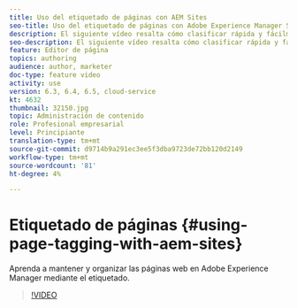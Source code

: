 ```yaml
---
title: Uso del etiquetado de páginas con AEM Sites
seo-title: Uso del etiquetado de páginas con Adobe Experience Manager Sites
description: El siguiente vídeo resalta cómo clasificar rápida y fácilmente contenido dentro de un sitio web en Adobe Experience Manager mediante etiquetas de página.
seo-description: El siguiente vídeo resalta cómo clasificar rápida y fácilmente contenido dentro de un sitio web en Adobe Experience Manager mediante etiquetas de página.
feature: Editor de página
topics: authoring
audience: author, marketer
doc-type: feature video
activity: use
version: 6.3, 6.4, 6.5, cloud-service
kt: 4632
thumbnail: 32150.jpg
topic: Administración de contenido
role: Profesional empresarial
level: Principiante
translation-type: tm+mt
source-git-commit: d9714b9a291ec3ee5f3dba9723de72bb120d2149
workflow-type: tm+mt
source-wordcount: '81'
ht-degree: 4%

---
```



# Etiquetado de páginas {#using-page-tagging-with-aem-sites}

Aprenda a mantener y organizar las páginas web en Adobe Experience Manager mediante el etiquetado.

>[!VIDEO](https://video.tv.adobe.com/v/32150?quality=12&learn=on)

